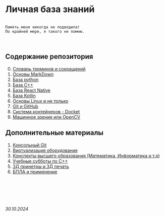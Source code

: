 # Личная база знаний 

```

Память меня никогда не подводила!
По крайней мере, я такого не помню.

```

<br>

## **Содержание репозитория**

0. [Словарь терминов и сокращений](./Dictionary.md)
1. [Основы MarkDown](./General/Markdown.md)
2. [База python](./Python/)
3. [База C++](./C++/)
4. [База React Native](./ReactNative/)
5. [База Kotlin](./Kotlin/)
6. [Основы Linux и не только](./Linux/)
7. [Git и GitHub](./GitHub/)
8. [Система контейнеров - Docket](./Docker/)
9. [Машинное зрение или OpenCV](./OpenCV/)


## **Дополнительные материалы**

1. [Консольный Git](./General/git.md)
2. [Виртуализация оборудования](./General/virtualization.md)
3. [Конспекты высшего образования (Математика, Информатика и т.д)](./Higher/)
4. [Учебные субботы по C++](./Higher/SSaturdays/)
5. [3Д принетры и 3Д печать](./General/3DPrint.md)
6. [БПЛА и применение](./General/Drone.md)



<br><br>
<br><br>


###### 30.10.2024
